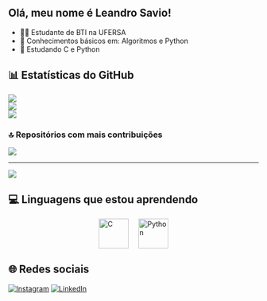 ## Olá, meu nome é Leandro Savio!
- 🧑‍🎓 Estudante de BTI na UFERSA  
- 🌱 Conhecimentos básicos em: Algoritmos e Python
- 🧐 Estudando C e Python

## 📊 Estatísticas do GitHub

![](https://github-readme-stats.vercel.app/api?username=Leandrinz&theme=dark&hide_border=false&include_all_commits=false&count_private=false)<br/>
![](https://nirzak-streak-stats.vercel.app/?user=Leandrinz&theme=dark&hide_border=false)<br/>
![](https://github-readme-stats.vercel.app/api/top-langs/?username=Leandrinz&theme=dark&hide_border=false&include_all_commits=false&count_private=false&layout=compact)

### 🔝 Repositórios com mais contribuições
![](https://github-contributor-stats.vercel.app/api?username=Leandrinz&limit=5&theme=dark&combine_all_yearly_contributions=true)

---

[![](https://visitcount.itsvg.in/api?id=Leandrinz&icon=0&color=0)](https://visitcount.itsvg.in)

<!-- Criado com GPRM ( https://gprm.itsvg.in ) -->

## 💻 Linguagens que estou aprendendo

<div style="display: flex; justify-content: center; gap: 20px;">
  <img src="https://cdn.jsdelivr.net/gh/devicons/devicon/icons/c/c-original.svg" alt="C" width="60" height="60"/>
  <img src="https://cdn.jsdelivr.net/gh/devicons/devicon/icons/python/python-original.svg" alt="Python" width="60" height="60"/>
</div>


## 🌐 Redes sociais

[![Instagram](https://img.shields.io/badge/-@leandro_savio06-833AB4?style=flat-square&logo=instagram&logoColor=white&link=https://instagram.com/leandro_savio06)](https://instagram.com/leandro_savio06)
[![LinkedIn](https://img.shields.io/badge/-Leandro%20Sávio-0077B5?style=flat-square&logo=linkedin&logoColor=white&link=https://www.linkedin.com/in/leandro-savio-967659350)](https://www.linkedin.com/in/leandro-savio-967659350)













